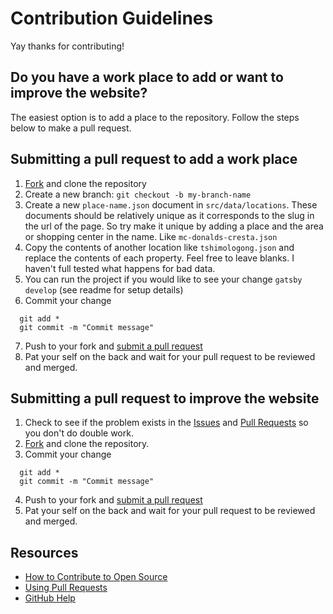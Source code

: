 # Contribution Guidelines

Yay thanks for contributing!

## Do you have a work place to add or want to improve the website?

The easiest option is to add a place to the repository. Follow the steps below to make a pull request.

## Submitting a pull request to add a work place

1. [Fork](https://github.com/runningdeveloper/where-work-sa/fork) and clone the repository
2. Create a new branch: `git checkout -b my-branch-name`
3. Create a new `place-name.json` document in `src/data/locations`. These documents should be relatively unique as it corresponds to the slug in the url of the page. So try make it unique by adding a place and the area or shopping center in the name. Like `mc-donalds-cresta.json`
4. Copy the contents of another location like `tshimologong.json` and replace the contents of each property. Feel free to leave blanks. I haven't full tested what happens for bad data.
5. You can run the project if you would like to see your change `gatsby develop` (see readme for setup details)
6. Commit your change 
```
  git add * 
  git commit -m "Commit message" 
```
7. Push to your fork and [submit a pull request](https://github.com/runningdeveloper/where-work-sa/compare)
8. Pat your self on the back and wait for your pull request to be reviewed and merged.

## Submitting a pull request to improve the website

1. Check to see if the problem exists in the [Issues](https://github.com/runningdeveloper/where-work-sa/issues) and [Pull Requests](https://github.com/runningdeveloper/where-work-sa/pulls) so you don't do double work.
2. [Fork](https://github.com/runningdeveloper/where-work-sa/fork) and clone the repository.
3. Commit your change 
```
  git add * 
  git commit -m "Commit message" 
```
4. Push to your fork and [submit a pull request](https://github.com/runningdeveloper/where-work-sa/compare)
5. Pat your self on the back and wait for your pull request to be reviewed and merged.

## Resources

- [How to Contribute to Open Source](https://opensource.guide/how-to-contribute/)
- [Using Pull Requests](https://help.github.com/articles/about-pull-requests/)
- [GitHub Help](https://help.github.com)